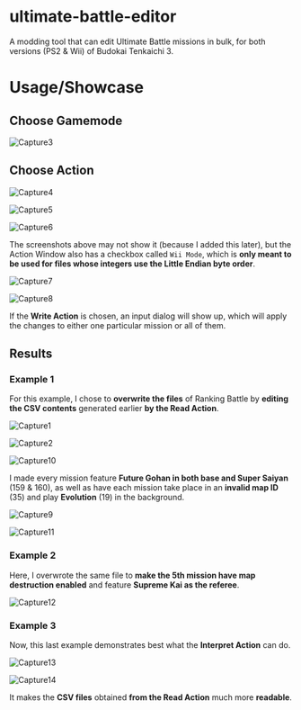 # ultimate-battle-editor
A modding tool that can edit Ultimate Battle missions in bulk, for both versions (PS2 &amp; Wii) of Budokai Tenkaichi 3.

# Usage/Showcase
## Choose Gamemode
![Capture3](https://github.com/user-attachments/assets/f3e601e8-5144-45b6-a89a-48bb581d85a5)
## Choose Action
![Capture4](https://github.com/user-attachments/assets/2531e273-42f6-4934-a040-b27de54594f9)

![Capture5](https://github.com/user-attachments/assets/6a52e79a-f8f3-41f1-8907-56a9ed7d0999)

![Capture6](https://github.com/user-attachments/assets/a21c3968-97a4-4890-bc6d-845d62b99ec6)

The screenshots above may not show it (because I added this later), but the Action Window also has a checkbox called ``Wii Mode``, which is **only meant to be used for files whose integers use the Little Endian byte order**.

![Capture7](https://github.com/user-attachments/assets/ac4580c2-c38f-4350-9b46-2c869ed7b6d7)

![Capture8](https://github.com/user-attachments/assets/8665d32a-977d-40aa-a379-8c8e9f51f2fa)

If the **Write Action** is chosen, an input dialog will show up, which will apply the changes to either one particular mission or all of them.
## Results
### Example 1
For this example, I chose to **overwrite the files** of Ranking Battle by **editing the CSV contents** generated earlier **by the Read Action**.

![Capture1](https://github.com/user-attachments/assets/0c451501-cd41-4f7a-ab96-86800688abfd)

![Capture2](https://github.com/user-attachments/assets/6d3cb501-5604-410d-8bd1-9ae95a705ae8)

![Capture10](https://github.com/user-attachments/assets/4f71e96f-10b2-454a-875a-85c701312d1a)

I made every mission feature **Future Gohan in both base and Super Saiyan** (159 & 160), as well as have each mission take place in an **invalid map ID** (35) and play **Evolution** (19) in the background.

![Capture9](https://github.com/user-attachments/assets/4b223638-cac3-432e-8785-9f56a4afeb58)

![Capture11](https://github.com/user-attachments/assets/744d87eb-c133-4247-bfab-dfdf46a9317b)

### Example 2
Here, I overwrote the same file to **make the 5th mission have map destruction enabled** and feature **Supreme Kai as the referee**.

![Capture12](https://github.com/user-attachments/assets/ea4f77a3-a2eb-4404-9c77-da1dc97f86f5)

### Example 3
Now, this last example demonstrates best what the **Interpret Action** can do.

![Capture13](https://github.com/user-attachments/assets/7189befb-32d2-4640-a96e-49f0a0649764)

![Capture14](https://github.com/user-attachments/assets/7d42522c-cf93-47be-9629-7c100ff21782)

It makes the **CSV files** obtained **from the Read Action** much more **readable**.

